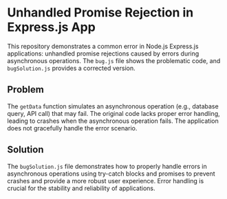 # Unhandled Promise Rejection in Express.js App

This repository demonstrates a common error in Node.js Express.js applications: unhandled promise rejections caused by errors during asynchronous operations.  The `bug.js` file shows the problematic code, and `bugSolution.js` provides a corrected version.

## Problem

The `getData` function simulates an asynchronous operation (e.g., database query, API call) that may fail.  The original code lacks proper error handling, leading to crashes when the asynchronous operation fails.  The application does not gracefully handle the error scenario.

## Solution

The `bugSolution.js` file demonstrates how to properly handle errors in asynchronous operations using try-catch blocks and promises to prevent crashes and provide a more robust user experience. Error handling is crucial for the stability and reliability of applications.